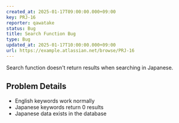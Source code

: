```yaml
---
created_at: 2025-01-17T09:00:00.000+09:00
key: PRJ-16
reporter: qawatake
status: Bug
title: Search Function Bug
type: Bug
updated_at: 2025-01-17T10:00:00.000+09:00
url: https://example.atlassian.net/browse/PRJ-16
---
```


Search function doesn't return results when searching in Japanese.

## Problem Details
- English keywords work normally
- Japanese keywords return 0 results
- Japanese data exists in the database